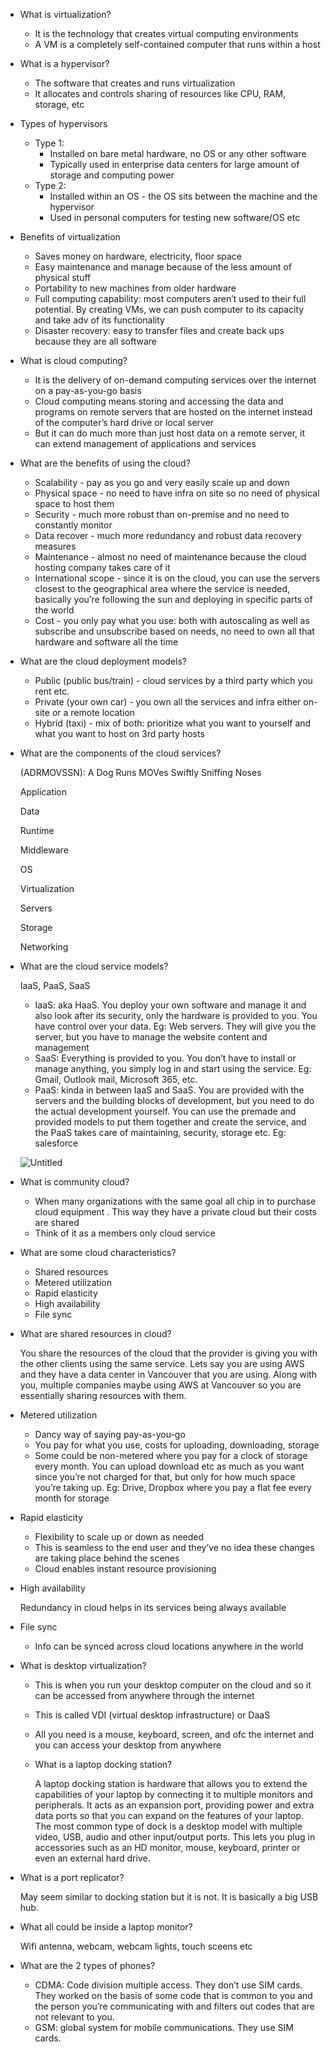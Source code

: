 - What is virtualization?
    - It is the technology that creates virtual computing environments
    - A VM is a completely self-contained computer that runs within a host
- What is a hypervisor?
    - The software that creates and runs virtualization
    - It allocates and controls sharing of resources like CPU, RAM, storage, etc
- Types of hypervisors
    - Type 1:
        - Installed on bare metal hardware, no OS or any other software
        - Typically used in enterprise data centers for large amount of storage and computing power
    - Type 2:
        - Installed within an OS - the OS sits between the machine and the hypervisor
        - Used in personal computers for testing new software/OS etc
- Benefits of virtualization
    - Saves money on hardware, electricity, floor space
    - Easy maintenance and manage because of the less amount of physical stuff
    - Portability to new machines from older hardware
    - Full computing capability: most computers aren’t used to their full potential. By creating VMs, we can push computer to its capacity and take adv of its functionality
    - Disaster recovery: easy to transfer files and create back ups because they are all software
- What is cloud computing?
    - It is the delivery of on-demand computing services over the internet on a pay-as-you-go basis
    - Cloud computing means storing and accessing the data and programs on remote servers that are hosted on the internet instead of the computer’s hard drive or local server
    - But it can do much more than just host data on a remote server, it can extend management of applications and services
- What are the benefits of using the cloud?
    - Scalability - pay as you go and very easily scale up and down
    - Physical space - no need to have infra on site so no need of physical space to host them
    - Security - much more robust than on-premise and no need to constantly monitor
    - Data recover - much more redundancy and robust data recovery measures
    - Maintenance - almost no need of maintenance because the cloud hosting company takes care of it
    - International scope - since it is on the cloud, you can use the servers closest to the geographical area where the service is needed, basically you’re following the sun and deploying in specific parts of the world
    - Cost - you only pay what you use: both with autoscaling as well as subscribe and unsubscribe based on needs, no need to own all that hardware and software all the time
- What are the cloud deployment models?
    - Public (public bus/train) - cloud services by a third party which you rent etc.
    - Private (your own car) - you own all the services and infra either on-site or a remote location
    - Hybrid (taxi) - mix of both: prioritize what you want to yourself and what you want to host on 3rd party hosts
- What are the components of the cloud services?
    
    (ADRMOVSSN): A Dog Runs MOVes Swiftly Sniffing Noses
    
    Application
    
    Data
    
    Runtime
    
    Middleware
    
    OS
    
    Virtualization
    
    Servers
    
    Storage
    
    Networking
    
- What are the cloud service models?
    
    IaaS, PaaS, SaaS
    
    - IaaS: aka HaaS. You deploy your own software and manage it and also look after its security, only the hardware is provided to you. You have control over your data. Eg: Web servers. They will give you the server, but you have to manage the website content and management
    - SaaS: Everything is provided to you. You don’t have to install or manage anything, you simply log in and start using the service. Eg: Gmail, Outlook mail, Microsoft 365, etc.
    - PaaS: kinda in between IaaS and SaaS. You are provided with the servers and the building blocks of development, but you need to do the actual development yourself. You can use the premade and provided models to put them together and create the service, and the PaaS takes care of maintaining, security, storage etc. Eg: salesforce
    
    ![Untitled](https://prod-files-secure.s3.us-west-2.amazonaws.com/b53f5d3f-344b-4840-94bc-8498f3af413e/dfb77cfd-064a-482f-ae63-c8535272d831/Untitled.png)
    
- What is community cloud?
    - When many organizations with the same goal all chip in to purchase cloud equipment . This way they have a private cloud but their costs are shared
    - Think of it as a members only cloud service
- What are some cloud characteristics?
    - Shared resources
    - Metered utilization
    - Rapid elasticity
    - High availability
    - File sync
- What are shared resources in cloud?
    
    You share the resources of the cloud that the provider is giving you with the other clients using the same service. Lets say you are using AWS and they have a data center in Vancouver that you are using. Along with you, multiple companies maybe using AWS at Vancouver so you are essentially sharing resources with them.
    
- Metered utilization
    - Dancy way of saying pay-as-you-go
    - You pay for what you use, costs for uploading, downloading, storage
    - Some could be non-metered where you pay for a clock of storage every month. You can upload download etc as much as you want since you’re not charged for that, but only for how much space you’re taking up. Eg: Drive, Dropbox where you pay a flat fee every month for storage
- Rapid elasticity
    - Flexibility to scale up or down as needed
    - This is seamless to the end user and they’ve no idea these changes are taking place behind the scenes
    - Cloud enables instant resource provisioning
- High availability
    
    Redundancy in cloud helps in its services being always available
    
- File sync
    - Info can be synced across cloud locations anywhere in the world
- What is desktop virtualization?
    - This is when you run your desktop computer on the cloud and so it can be accessed from anywhere through the internet
    - This is called VDI (virtual desktop infrastructure) or DaaS
    - All you need is a mouse, keyboard, screen, and ofc the internet and you can access your desktop from anywhere
 
  - What is a laptop docking station?
    
    A laptop docking station is hardware that allows you to extend the capabilities of your laptop by connecting it to multiple monitors and peripherals. It acts as an expansion port, providing power and extra data ports so that you can expand on the features of your laptop. The most common type of dock is a desktop model with multiple video, USB, audio and other input/output ports. This lets you plug in accessories such as an HD monitor, mouse, keyboard, printer or even an external hard drive.
    
- What is a port replicator?
    
    May seem similar to docking station but it is not. It is basically a big USB hub.
    
- What all could be inside a laptop monitor?
    
    Wifi antenna, webcam, webcam lights, touch sceens etc
    
- What are the 2 types of phones?
    - CDMA: Code division multiple access. They don’t use SIM cards. They worked on the basis of some code that is common to you and the person you’re communicating with and filters out codes that are not relevant to you.
    - GSM: global system for mobile communications. They use SIM cards.
